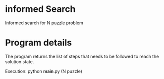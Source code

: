 # informed Search
Informed search for N puzzle problem

# Program details
The program returns the list of steps that needs to be followed to reach the solution state.

Execution:
python __main__.py (N puzzle)
